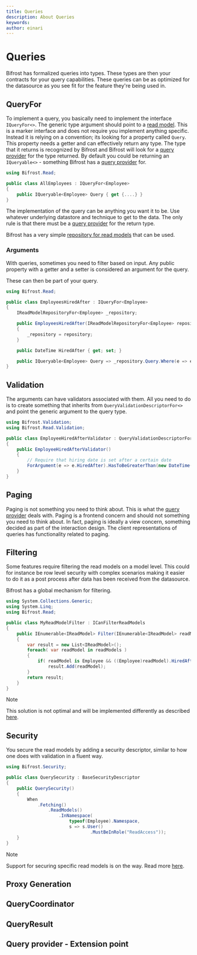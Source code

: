 ```yaml
---
title: Queries
description: About Queries
keywords: 
author: einari
---
```


# Queries

Bifrost has formalized queries into types. These types are then your contracts
for your query capabilities. These queries can be as optimized for the
datasource as you see fit for the feature they're being used in.

## QueryFor

To implement a query, you basically need to implement the interface `IQueryFor<>`.
The generic type argument should point to a [read model](read_model.md).
This is a marker interface and does not require you implement anything specific.
Instead it is relying on a convention; its looking for a property called `Query`.
This property needs a getter and can effectively return any type. The type that it
returns is recognized by Bifrost and Bifrost will look for a [query provider](query_providers.md)
for the type returned. By default you could be returning an `IQueryable<>` - something
Bifrost has a [query provider](query_providers.md) for.


```csharp
using Bifrost.Read;

public class AllEmployees : IQueryFor<Employee>
{
    public IQueryable<Employee> Query { get {....} }
}
```

The implementation of the query can be anything you want it to be. Use whatever
underlying datastore and technique to get to the data. The only rule is that there
must be a [query provider](query_providers.md) for the return type.

Bifrost has a very simple [repository for read models](read_model_repository.md) that
can be used.

### Arguments

With queries, sometimes you need to filter based on input. Any public property with
a getter and a setter is considered an argument for the query.

These can then be part of your query.

```csharp
using Bifrost.Read;

public class EmployeesHiredAfter : IQueryFor<Employee>
{
    IReadModelRepositoryFor<Employee> _repository;

    public EmployeesHiredAfter(IReadModelRepositoryFor<Employee> repository)
    {
        _repository = repository;
    }

    public DateTime HiredAfter { get; set; }

    public IQueryable<Employee> Query => _repository.Query.Where(e => e.HiredDate >= HiredAfter);
}
```


## Validation

The arguments can have validators associated with them. All you need to do is to create something
that inherits from `QueryValidationDescriptorFor<>` and point the generic argument to the
query type.

```csharp
using Bifrost.Validation;
using Bifrost.Read.Validation;

public class EmployeeHiredAfterValidator : QueryValidationDescriptorFor<EmployeesHiredAfter>
{
    public EmployeeHiredAfterValidator()
    {
        // Require that hiring date is set after a certain date
        ForArgument(e => e.HiredAfter).HasToBeGreaterThan(new DateTime(1985,1,1));
    }
}
```

## Paging

Paging is not something you need to think about. This is what the [query provider](query_provider.md)
deals with. Paging is a frontend concern and should not something you need to think about.
In fact, paging is ideally a view concern, something decided as part of the interaction design.
The client representations of queries has functionality related to paging.

## Filtering

Some features require filtering the read models on a model level. This could for instance be
row level security with complex scenarios making it easier to do it as a post process after
data has been received from the datasource.

Bifrost has a global mechanism for filtering.

```csharp
using System.Collections.Generic;
using System.Linq;
using Bifrost.Read;

public class MyReadModelFilter : ICanFilterReadModels
{
    public IEnumerable<IReadModel> Filter(IEnumerable<IReadModel> readModels)
    {
        var result = new List<IReadModel>();
        foreach( var readModel in readModels )
        {
            if( readModel is Employee && ((Employee)readModel).HiredAfter > new DateTime(1985,1,1) )
                result.Add(readModel);
        }
        return result;
    }
}
```

> [!Note]
> This solution is not optimal and will be implemented differently as described [here](https://github.com/dolittle/Bifrost/issues/784).

## Security

You secure the read models by adding a security descriptor, similar to how one does with validation in
a fluent way.

```csharp
using Bifrost.Security;

public class QuerySecurity : BaseSecurityDescriptor
{
    public QuerySecurity()
    {
        When
            .Fetching()
                .ReadModels()
                    .InNamespace(
                        typeof(Employee).Namespace,
                        s => s.User()
                                .MustBeInRole("ReadAccess"));
    }
}
```

> [!Note]
> Support for securing specific read models is on the way. Read more [here](https://github.com/dolittle/Bifrost/issues/786).

## Proxy Generation

## QueryCoordinator

## QueryResult

## Query provider - Extension point

```csharp

```




